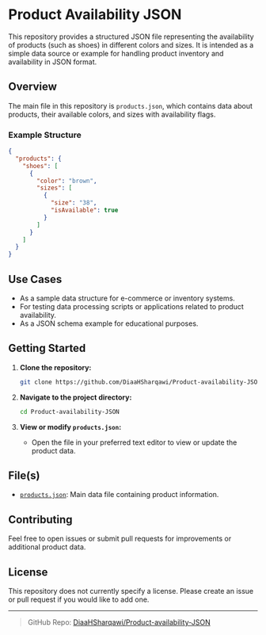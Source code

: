 # Product Availability JSON

This repository provides a structured JSON file representing the availability of products (such as shoes) in different colors and sizes. It is intended as a simple data source or example for handling product inventory and availability in JSON format.

## Overview

The main file in this repository is `products.json`, which contains data about products, their available colors, and sizes with availability flags.

### Example Structure

```json
{
  "products": {
    "shoes": [
      {
        "color": "brown",
        "sizes": [
          {
            "size": "38",
            "isAvailable": true
          }
        ]
      }
    ]
  }
}
```

## Use Cases

- As a sample data structure for e-commerce or inventory systems.
- For testing data processing scripts or applications related to product availability.
- As a JSON schema example for educational purposes.

## Getting Started

1. **Clone the repository:**
   ```bash
   git clone https://github.com/DiaaHSharqawi/Product-availability-JSON.git
   ```
2. **Navigate to the project directory:**
   ```bash
   cd Product-availability-JSON
   ```

3. **View or modify `products.json`:**
   - Open the file in your preferred text editor to view or update the product data.

## File(s)

- [`products.json`](https://github.com/DiaaHSharqawi/Product-availability-JSON/blob/main/products.json): Main data file containing product information.

## Contributing

Feel free to open issues or submit pull requests for improvements or additional product data.

## License

This repository does not currently specify a license. Please create an issue or pull request if you would like to add one.

---

> GitHub Repo: [DiaaHSharqawi/Product-availability-JSON](https://github.com/DiaaHSharqawi/Product-availability-JSON)
